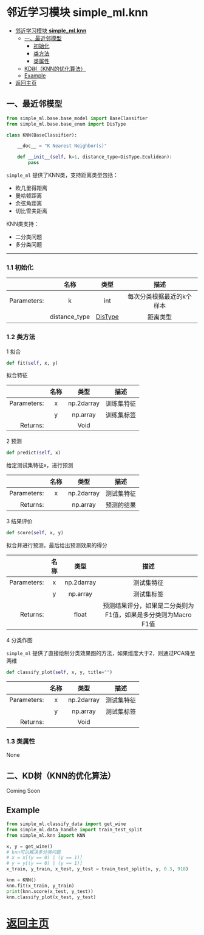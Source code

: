 # 邻近学习模块 **simple_ml.knn**

- [邻近学习模块 **simple_ml.knn**](#%E9%82%BB%E8%BF%91%E5%AD%A6%E4%B9%A0%E6%A8%A1%E5%9D%97-simplemlknn)
    - [一、最近邻模型](#%E4%B8%80%E3%80%81%E6%9C%80%E8%BF%91%E9%82%BB%E6%A8%A1%E5%9E%8B)
        - [初始化](#%E5%88%9D%E5%A7%8B%E5%8C%96)
        - [类方法](#%E7%B1%BB%E6%96%B9%E6%B3%95)
        - [类属性](#%E7%B1%BB%E5%B1%9E%E6%80%A7)
    - [KD树（KNN的优化算法）](#kd%E6%A0%91%EF%BC%88knn%E7%9A%84%E4%BC%98%E5%8C%96%E7%AE%97%E6%B3%95%EF%BC%89)
    - [Example](#example)
- [返回主页](#%E8%BF%94%E5%9B%9E%E4%B8%BB%E9%A1%B5)

## 一、最近邻模型


```python
from simple_ml.base.base_model import BaseClassifier
from simple_ml.base.base_enum import DisType

class KNN(BaseClassifier):

    __doc__ = "K Nearest Neighbor(s)"

    def __init__(self, k=1, distance_type=DisType.Eculidean):
        pass
```

`simple_ml` 提供了KNN类，支持距离类型包括：

- 欧几里得距离
- 曼哈顿距离
- 余弦角距离
- 切比雪夫距离

KNN类支持：
- 二分类问题
- 多分类问题

* * *

### 1.1 初始化

|             |     名称      |              类型               |          描述           |
|------------:|:-------------:|:-------------------------------:|:-----------------------:|
| Parameters: |       k       |               int               | 每次分类根据最近的k个样本 |
|             | distance_type | [DisType](../structure/enum.md) |         距离类型         |


### 1.2 类方法

1 拟合

```python
def fit(self, x, y)
```

拟合特征

|             | 名称 |    类型     |    描述    |
|------------:|:----:|:----------:|:---------:|
| Parameters: |  x   | np.2darray | 训练集特征 |
|             |  y   |  np.array  | 训练集标签 |
|    Returns: |      |    Void    |           |


2 预测

```python
def predict(self, x)
```

给定测试集特征x，进行预测

|             | 名称 |    类型     |    描述    |
|------------:|:----:|:----------:|:---------:|
| Parameters: |  x   | np.2darray | 测试集特征 |
|    Returns: |      |  np.array  | 预测的结果 |

3 结果评价

```python
def score(self, x, y)
```

拟合并进行预测，最后给出预测效果的得分


|             | 名称 |    类型     |                            描述                            |
|------------:|:----:|:----------:|:---------------------------------------------------------:|
| Parameters: |  x   | np.2darray |                         测试集特征                         |
|             |  y   |  np.array  |                         测试集标签                         |
|    Returns: |      |   float    | 预测结果评分，如果是二分类则为F1值，如果是多分类则为Macro F1值 |

4 分类作图

`simple_ml` 提供了直接绘制分类效果图的方法，如果维度大于2，则通过PCA降至两维

```python
def classify_plot(self, x, y, title="")
```

|             | 名称 |    类型     |    描述    |
|------------:|:----:|:----------:|:---------:|
| Parameters: |  x   | np.2darray | 测试集特征 |
|             |  y   |  np.array  | 测试集标签 |
|    Returns: |      |    Void    |           |


### 1.3 类属性

None

## 二、KD树（KNN的优化算法）

Coming Soon


## Example

```python
from simple_ml.classify_data import get_wine
from simple_ml.data_handle import train_test_split
from simple_ml.knn import KNN

x, y = get_wine()
# knn可以解决多分类问题
# x = x[(y == 0) | (y == 1)]
# y = y[(y == 0) | (y == 1)]
x_train, y_train, x_test, y_test = train_test_split(x, y, 0.3, 918)

knn = KNN()
knn.fit(x_train, y_train)
print(knn.score(x_test, y_test))
knn.classify_plot(x_test, y_test)

```

# [返回主页](../index.md)


